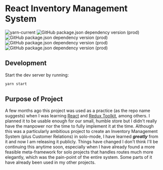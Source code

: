 # React Inventory Management System

![yarn-current](https://img.shields.io/badge/Yarn-v1-blue)
![GitHub package.json dependency version (prod)](https://img.shields.io/github/package-json/dependency-version/decanTyme/practice-spa/react)
![GitHub package.json dependency version (prod)](https://img.shields.io/github/package-json/dependency-version/decanTyme/practice-spa/@reduxjs/toolkit)
![GitHub package.json dependency version (prod)](https://img.shields.io/github/package-json/dependency-version/decanTyme/practice-spa/bootstrap)
![GitHub package.json dependency version (prod)](https://img.shields.io/github/package-json/dependency-version/decanTyme/practice-spa/axios)

## Development

Start the dev server by running:

```sh
yarn start
```

## Purpose of Project

A few months ago this project was used as a practice (as the repo name suggests) when I was learning [React](https://reactjs.org/) and [Redux Toolkit](https://redux-toolkit.js.org/), among others. I planned it to be usable enough for our small, humble store but I didn't really have the manpower nor the time to fully implement it at the time. Although this was a particularly ambitious project to create an Inventory Management System (plus Customer Relations) in solo-mode, I have learned _**greatly**_ from it and now I am releasing it publicly. Things have changed I don't think I'll be continuing this anytime soon, especially when I have already found a more feasible meta-framework for solo projects that handles routes much more elegantly, which was the pain-point of the entire system. Some parts of it have already been used in my other projects.
